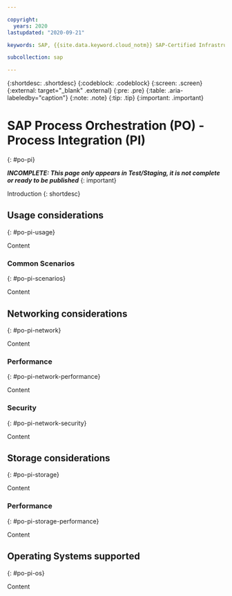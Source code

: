 ```yaml
---

copyright:
  years: 2020
lastupdated: "2020-09-21"

keywords: SAP, {{site.data.keyword.cloud_notm}} SAP-Certified Infrastructure, {{site.data.keyword.ibm_cloud_sap}}, SAP Workloads

subcollection: sap

---
```


{:shortdesc: .shortdesc}
{:codeblock: .codeblock}
{:screen: .screen}
{:external: target="_blank" .external}
{:pre: .pre}
{:table: .aria-labeledby="caption"}
{:note: .note}
{:tip: .tip}
{:important: .important}

# SAP Process Orchestration (PO) - Process Integration (PI)
{: #po-pi}

**_INCOMPLETE: This page only appears in Test/Staging, it is not complete or ready to be published_**
{: important}

Introduction
{: shortdesc}

## Usage considerations
{: #po-pi-usage}

Content

### Common Scenarios
{: #po-pi-scenarios}

Content

## Networking considerations
{: #po-pi-network}

Content

### Performance
{: #po-pi-network-performance}

Content

### Security
{: #po-pi-network-security}

Content

## Storage considerations
{: #po-pi-storage}

Content

### Performance
{: #po-pi-storage-performance}

Content

## Operating Systems supported
{: #po-pi-os}

Content